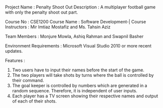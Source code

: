 Project Name : Penalty Shoot Out
Description : A multiplayer football game with only the penalty shoot out part.

Course No : CSE1200
Course Name : Software Development-| 
Course Instructors : Mir Imtiaz Mostafiz and Ms. Tahsin Aziz

Team Members : Monjure Mowla, Ashiq Rahman and Swapnil Basher

Environment Requirements : Microsoft Visual Studio 2010 or more recent updates.

Features :
1) Two users have to input their names before the start of the game.
2) The two players will take shots by turns where the ball is controlled by their command.
3) The goal keeper is controlled by numbers which are generated in a random sequence. Therefore, it is independent of user inputs.
4) Each player has a TV screen showing their respective names and output of each of their shots.
